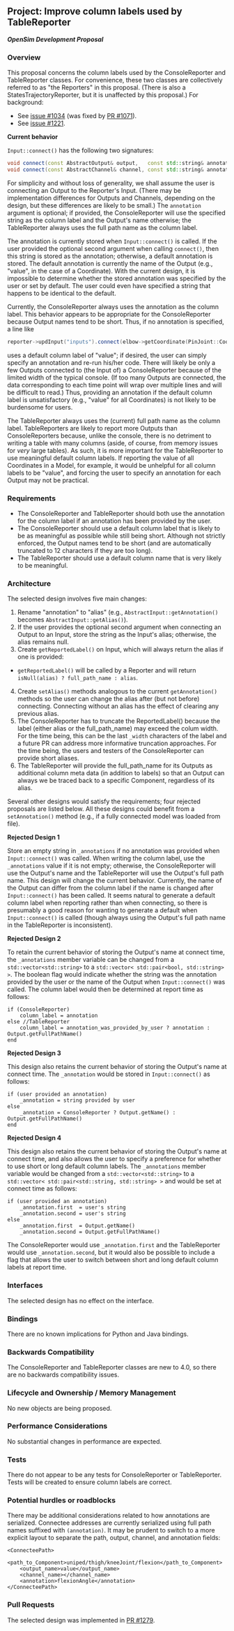## Project: Improve column labels used by TableReporter
***OpenSim Development Proposal***

### Overview
This proposal concerns the column labels used by the ConsoleReporter and TableReporter classes.
For convenience, these two classes are collectively referred to as "the Reporters" in this proposal.
(There is also a StatesTrajectoryReporter, but it is unaffected by this proposal.)
For background:
- See [issue #1034](https://github.com/opensim-org/opensim-core/issues/1034)
  (was fixed by [PR #1071](https://github.com/opensim-org/opensim-core/pull/1071)).
- See [issue #1221](https://github.com/opensim-org/opensim-core/issues/1221).

**Current behavior**

`Input::connect()` has the following two signatures:
```cpp
void connect(const AbstractOutput& output,   const std::string& annotation = "");
void connect(const AbstractChannel& channel, const std::string& annotation = "");
```
For simplicity and without loss of generality, we shall assume the user is connecting an Output to the Reporter's Input.
(There may be implementation differences for Outputs and Channels, depending on the design, but these differences are likely to be small.)
The `annotation` argument is optional; if provided, the ConsoleReporter will use the specified string as the column label and the Output's name otherwise;
the TableReporter always uses the full path name as the column label.

The annotation is currently stored when `Input::connect()` is called.
If the user provided the optional second argument when calling `connect()`, then this string is stored as the annotation;
otherwise, a default annotation is stored.
The default annotation is currently the name of the Output (e.g., "value", in the case of a Coordinate).
With the current design, it is impossible to determine whether the stored annotation was specified by the user or set by default.
The user could even have specified a string that happens to be identical to the default.

Currently, the ConsoleReporter always uses the annotation as the column label.
This behavior appears to be appropriate for the ConsoleReporter because Output names tend to be short.
Thus, if no annotation is specified, a line like
```cpp
reporter->updInput("inputs").connect(elbow->getCoordinate(PinJoint::Coord::RotationZ).getOutput("value"));
```
uses a default column label of "value"; if desired, the user can simply specify an annotation and re-run his/her code.
There will likely be only a few Outputs connected to (the Input of) a ConsoleReporter because of the limited width of the typical console.
(If too many Outputs are connected, the data corresponding to each time point will wrap over multiple lines and will be difficult to read.)
Thus, providing an annotation if the default column label is unsatisfactory (e.g., "value" for all Coordinates) is not likely to be burdensome for users.

The TableReporter always uses the (current) full path name as the column label.
TableReporters are likely to report more Outputs than ConsoleReporters because, unlike the console,
there is no detriment to writing a table with many columns (aside, of course, from memory issues for *very* large tables).
As such, it is more important for the TableReporter to use meaningful default column labels.
If reporting the value of all Coordinates in a Model, for example, it would be unhelpful for all column labels to be "value",
and forcing the user to specify an annotation for each Output may not be practical.

### Requirements
- The ConsoleReporter and TableReporter should both use the annotation for the column label if an annotation has been provided by the user.
- The ConsoleReporter should use a default column label that is likely to be as meaningful as possible while still being short.
  Although not strictly enforced, the Output names tend to be short (and are automatically truncated to 12 characters if they are too long).
- The TableReporter should use a default column name that is very likely to be meaningful.

### Architecture
The selected design involves five main changes:

1. Rename "annotation" to "alias" (e.g., `AbstractInput::getAnnotation()` becomes `AbstractInput::getAlias()`).
2. If the user provides the optional second argument when connecting an Output to an Input, store the string as the Input's alias; otherwise, the alias remains null.
3. Create `getReportedLabel()` on Input, which will always return the alias if one is provided:
  - `getReportedLabel()` will be called by a Reporter and will return `isNull(alias) ? full_path_name : alias`.
4. Create `setAlias()` methods analogous to the current `getAnnotation()` methods so the user can change the alias after (but not before) connecting. Connecting without an alias has the effect of clearing any previous alias.
5. The ConsoleReporter has to truncate the ReportedLabel() because the label (either alias or the full_path_name) may exceed the colum width. For the time being, this can be the last `_width` characters of the label and a future PR can address more informative truncation approaches. For the time being, the users and testers of the ConsoleReporter can provide short aliases.
6. The TableReporter will provide the full_path_name for its Outputs as additional column meta data (in addition to labels) so that an Output can always we be traced back to a specific Component, regardless of its alias.

Several other designs would satisfy the requirements; four rejected proposals are listed below.
All these designs could benefit from a `setAnnotation()` method (e.g., if a fully connected model was loaded from file).

**Rejected Design 1**

Store an empty string in `_annotations` if no annotation was provided when `Input::connect()` was called.
When writing the column label, use the `_annotations` value if it is not empty; otherwise,
the ConsoleReporter will use the Output's name and the TableReporter will use the Output's full path name.
This design will change the current behavior.
Currently, the name of the Output can differ from the column label if the name is changed after `Input::connect()` has been called.
It seems natural to generate a default column label when reporting rather than when connecting,
so there is presumably a good reason for wanting to generate a default when `Input::connect()` is called
(though always using the Output's full path name in the TableReporter is inconsistent).

**Rejected Design 2**

To retain the current behavior of storing the Output's name at connect time,
the `_annotations` member variable can be changed from a `std::vector<std::string>` to a `std::vector< std::pair<bool, std::string> >`.
The boolean flag would indicate whether the string was the annotation provided by the user or the name of the Output when `Input::connect()` was called.
The column label would then be determined at report time as follows:
```
if (ConsoleReporter)
    column_label = annotation
else //TableReporter
    column_label = annotation_was_provided_by_user ? annotation : Output.getFullPathName()
end
```

**Rejected Design 3**

This design also retains the current behavior of storing the Output's name at connect time.
The `_annotation` would be stored in `Input::connect()` as follows:
```
if (user provided an annotation)
    _annotation = string provided by user
else
    _annotation = ConsoleReporter ? Output.getName() : Output.getFullPathName()
end
```

**Rejected Design 4**

This design also retains the current behavior of storing the Output's name at connect time,
and also allows the user to specify a preference for whether to use short or long default column labels.
The `_annotations` member variable would be changed from a `std::vector<std::string>` to a `std::vector< std::pair<std::string, std::string> >`
and would be set at connect time as follows:
```
if (user provided an annotation)
    _annotation.first  = user's string
    _annotation.second = user's string
else
    _annotation.first  = Output.getName()
    _annotation.second = Output.getFullPathName()
```
The ConsoleReporter would use `_annotation.first` and the TableReporter would use `_annotation.second`,
but it would also be possible to include a flag that allows the user to switch between short and long default column labels at report time.

### Interfaces
The selected design has no effect on the interface.

### Bindings
There are no known implications for Python and Java bindings.

### Backwards Compatibility
The ConsoleReporter and TableReporter classes are new to 4.0, so there are no backwards compatibility issues.

### Lifecycle and Ownership / Memory Management
No new objects are being proposed.

### Performance Considerations
No substantial changes in performance are expected.

### Tests
There do not appear to be any tests for ConsoleReporter or TableReporter.
Tests will be created to ensure column labels are correct.

### Potential hurdles or roadblocks
There may be additional considerations related to how annotations are serialized.
Connectee addresses are currently serialized using full path names suffixed with `(annotation)`.
It may be prudent to switch to a more explicit layout to separate the path, output, channel, and annotation fields:
```
<ConnecteePath>
    <path_to_Component>uniped/thigh/kneeJoint/flexion</path_to_Component>
    <output_name>value</output_name>
    <channel_name></channel_name>
    <annotation>flexionAngle</annotation>
</ConnecteePath>
```

### Pull Requests
The selected design was implemented in [PR #1279](https://github.com/opensim-org/opensim-core/pull/1279).
